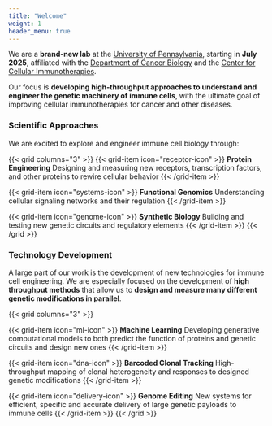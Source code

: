```yaml
---
title: "Welcome"
weight: 1
header_menu: true
---
```


We are a **brand-new lab** at the [University of Pennsylvania](https://www.upenn.edu), starting in **July 2025**, affiliated with the [Department of Cancer Biology](https://www.med.upenn.edu/cbio/) and the [Center for Cellular Immunotherapies](https://www.med.upenn.edu/cci/).

Our focus is  **developing high-throughput approaches to understand and engineer the genetic machinery of immune cells**, with the ultimate goal of improving cellular immunotherapies for cancer and other diseases.

### Scientific Approaches

We are excited to explore and engineer immune cell biology through:

{{< grid columns="3" >}}
{{< grid-item icon="receptor-icon" >}}
**Protein Engineering**
Designing and measuring new receptors, transcription factors, and other proteins to rewire cellular behavior
{{< /grid-item >}}

{{< grid-item icon="systems-icon" >}}
**Functional Genomics**
Understanding cellular signaling networks and their regulation
{{< /grid-item >}}

{{< grid-item icon="genome-icon" >}}
**Synthetic Biology**
Building and testing new genetic circuits and regulatory elements
{{< /grid-item >}}
{{< /grid >}}

### Technology Development

A large part of our work is the development of new technologies for immune cell engineering. We are especially focused on the development of **high throughput methods** that allow us to **design and measure many different genetic modifications in parallel**.

{{< grid columns="3" >}}

{{< grid-item icon="ml-icon" >}}
**Machine Learning**
Developing generative computational models to both predict the function of proteins and genetic circuits and design new ones
{{< /grid-item >}}

{{< grid-item icon="dna-icon" >}}
**Barcoded Clonal Tracking**
High-throughput mapping of clonal heterogeneity and responses to designed genetic modifications
{{< /grid-item >}}

{{< grid-item icon="delivery-icon" >}}
**Genome Editing**
New systems for efficient, specific and accurate delivery of large genetic payloads to immune cells
{{< /grid-item >}}
{{< /grid >}}